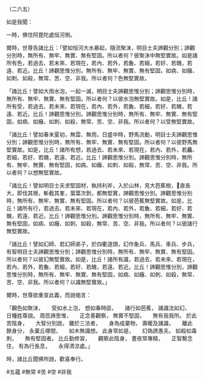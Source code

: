 （二六五）

如是我聞：

一時，佛住阿毘陀處恒河側。

爾時，世尊告諸比丘：「譬如恒河大水暴起，隨流聚沫，明目士夫諦觀分別；諦觀分別時，無所有、無牢、無實、無有堅固。所以者何？彼聚沫中無堅實故。如是諸所有色，若過去、若未來、若現在，若內、若外，若麁、若細，若好、若醜，若遠、若近。比丘！諦觀思惟分別，無所有、無牢、無實、無有堅固，如病、如癰、如刺、如殺，無常、苦、空、非我。所以者何？色無堅實故。

「諸比丘！譬如大雨水泡，一起一滅，明目士夫諦觀思惟分別；諦觀思惟分別時，無所有、無牢、無實、無有堅固。所以者何？以彼水泡無堅實故。如是，比丘！諸所有受，若過去、若未來、若現在，若內、若外，若麁、若細，若好、若醜，若遠、若近。比丘！諦觀思惟分別。諦觀思惟分別時，無所有、無牢、無實、無有堅固，如病、如癰、如刺、如殺，無常、苦、空、非我。所以者何？以受無堅實故。

「諸比丘！譬如春末夏初，無雲、無雨，日盛中時，野馬流動，明目士夫諦觀思惟分別；諦觀思惟分別時，無所有、無牢、無實、無有堅固。所以者何？以彼野馬無堅實故。如是，比丘！諸所有想，若過去、若未來、若現在，若內、若外，若麤、若細，若好、若醜，若遠、若近。比丘！諦觀思惟分別。諦觀思惟分別時，無所有、無牢、無實、無有堅固，如病、如癰、如刺、如殺，無常、苦、空、非我。所以者何？以想無堅實故。

「諸比丘！譬如明目士夫求堅固材，執持利斧，入於山林，見大芭蕉樹，𦟛直長大，即伐其根，斬截其峯，葉葉次剝，都無堅實，諦觀思惟分別。諦觀思惟分別時，無所有、無牢、無實、無有堅固。所以者何？以彼芭蕉無堅實故。如是，比丘！諸所有行，若過去、若未來、若現在，若內、若外，若麁、若細，若好、若醜，若遠、若近。比丘！諦觀思惟分別。諦觀思惟分別時，無所有、無牢、無實、無有堅固，如病、如癰、如刺、如殺，無常、苦、空、非我。所以者何？以彼諸行無堅實故。

「諸比丘！譬如幻師、若幻師弟子，於四衢道頭，幻作象兵、馬兵、車兵、步兵，有智明目士夫諦觀思惟分別；諦觀思惟分別時，無所有、無牢、無實、無有堅固。所以者何？以彼幻無堅實故。如是，比丘！諸所有識，若過去、若未來、若現在，若內、若外，若麁、若細，若好、若醜，若遠、若近。比丘！諦觀思惟分別，諦觀思惟分別時，無所有、無牢、無實、無有堅固，如病、如癰、如刺、如殺，無常、苦、空、非我。所以者何？以識無堅實故。」

爾時，世尊欲重宣此義，而說偈言：

「觀色如聚沫，　　受如水上泡，
想如春時燄，　　諸行如芭蕉，
諸識法如幻，　　日種姓尊說。
周匝諦思惟，　　正念善觀察，
無實不堅固，　　無有我我所。
於此苦陰身，　　大智分別說，
離於三法者，　　身為成棄物，
壽暖及諸識，　　離此餘身分，
永棄丘塚間，　　如木無識想。
此身常如是，　　幻偽誘愚夫。
如殺如毒刺，　　無有堅固者。
比丘勤修習，　　觀察此陰身，
晝夜常專精，　　正智繫念住，
有為行長息，　　永得清涼處。」

時，諸比丘聞佛所說，歡喜奉行。



#五蘊
#無常
#苦
#空
#非我
